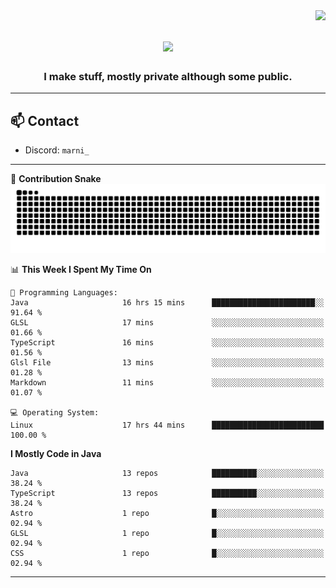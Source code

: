 <img align="right" src="https://komarev.com/ghpvc/?username=itzmarni&label=Profile%20views&color=0e75b6&style=flat">

<h1 align="center">
  <a href="https://git.io/typing-svg">
    <img src="https://readme-typing-svg.herokuapp.com/?lines=Hi+👋,+I'm+Marni!;&center=true&size=30">
  </a>
</h1>
<h3 align="center">I make stuff, mostly private although some public.</h3>

---

## 📫 Contact

- Discord: `marni_`

---

🐍 **Contribution Snake**
<picture>
  <source media="(prefers-color-scheme: dark)" srcset="https://github.com/ItzMarni/ItzMarni/blob/output/github-contribution-grid-snake-dark.svg" />
  <source media="(prefers-color-scheme: light)" srcset="https://github.com/ItzMarni/ItzMarni/blob/output/github-contribution-grid-snake.svg" />
  <img alt="github-snake" src="https://github.com/ItzMarni/ItzMarni/blob/output/github-contribution-grid-snake-dark.svg" />
</picture>

<!--START_SECTION:waka-->
📊 **This Week I Spent My Time On** 

```text
💬 Programming Languages: 
Java                     16 hrs 15 mins      ███████████████████████░░   91.64 % 
GLSL                     17 mins             ░░░░░░░░░░░░░░░░░░░░░░░░░   01.66 % 
TypeScript               16 mins             ░░░░░░░░░░░░░░░░░░░░░░░░░   01.56 % 
Glsl File                13 mins             ░░░░░░░░░░░░░░░░░░░░░░░░░   01.28 % 
Markdown                 11 mins             ░░░░░░░░░░░░░░░░░░░░░░░░░   01.07 % 

💻 Operating System: 
Linux                    17 hrs 44 mins      █████████████████████████   100.00 % 
```

**I Mostly Code in Java** 

```text
Java                     13 repos            ██████████░░░░░░░░░░░░░░░   38.24 % 
TypeScript               13 repos            ██████████░░░░░░░░░░░░░░░   38.24 % 
Astro                    1 repo              █░░░░░░░░░░░░░░░░░░░░░░░░   02.94 % 
GLSL                     1 repo              █░░░░░░░░░░░░░░░░░░░░░░░░   02.94 % 
CSS                      1 repo              █░░░░░░░░░░░░░░░░░░░░░░░░   02.94 % 
```




<!--END_SECTION:waka-->

-------
